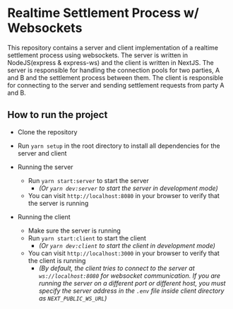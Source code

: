 # Realtime Settlement Process w/ Websockets

This repository contains a server and client implementation of a realtime settlement process using websockets. 
The server is written in NodeJS(express & express-ws) and the client is written in NextJS. 
The server is responsible for handling the connection pools for two parties, A and B and the settlement process between them.
The client is responsible for connecting to the server and sending settlement requests from party A and B.

## How to run the project

- Clone the repository
- Run `yarn setup` in the root directory to install all dependencies for the server and client

- Running the server
  - Run `yarn start:server` to start the server 
    - *(Or `yarn dev:server` to start the server in development mode)*
  - You can visit `http://localhost:8080` in your browser to verify that the server is running

- Running the client
  - Make sure the server is running
  - Run `yarn start:client` to start the client 
    - *(Or `yarn dev:client` to start the client in development mode)*
  - You can visit `http://localhost:3000` in your browser to verify that the client is running
    - *(By default, the client tries to connect to the server at `ws://localhost:8080` for websocket communication. If you are running the server on a different port or different host, you must specify the server address in the `.env` file inside client directory as `NEXT_PUBLIC_WS_URL`)*
